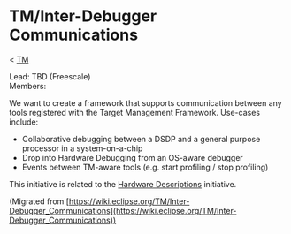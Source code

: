 

TM/Inter-Debugger Communications
================================

< [TM](./TM "TM")

Lead: TBD (Freescale)  
Members:

We want to create a framework that supports communication between any tools registered with the Target Management Framework. Use-cases include:

*   Collaborative debugging between a DSDP and a general purpose processor in a system-on-a-chip
*   Drop into Hardware Debugging from an OS-aware debugger
*   Events between TM-aware tools (e.g. start profiling / stop profiling)

This initiative is related to the [Hardware Descriptions](https://wiki.eclipse.org/DSDP/DD/Spirit "DSDP/DD/Spirit") initiative.


(Migrated from [https://wiki.eclipse.org/TM/Inter-Debugger_Communications](https://wiki.eclipse.org/TM/Inter-Debugger_Communications))